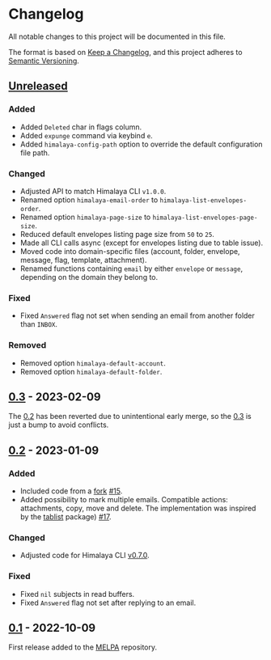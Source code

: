 # Changelog

All notable changes to this project will be documented in this file.

The format is based on [Keep a Changelog](https://keepachangelog.com/en/1.0.0/),
and this project adheres to [Semantic Versioning](https://semver.org/spec/v2.0.0.html).

## [Unreleased]

### Added

- Added `Deleted` char in flags column.
- Added `expunge` command via keybind `e`.
- Added `himalaya-config-path` option to override the default configuration file path.

### Changed

- Adjusted API to match Himalaya CLI `v1.0.0`.
- Renamed option `himalaya-email-order` to `himalaya-list-envelopes-order`.
- Renamed option `himalaya-page-size` to `himalaya-list-envelopes-page-size`.
- Reduced default envelopes listing page size from `50` to `25`.
- Made all CLI calls async (except for envelopes listing due to table issue).
- Moved code into domain-specific files (account, folder, envelope, message, flag, template, attachment).
- Renamed functions containing `email` by either `envelope` or `message`, depending on the domain they belong to.

### Fixed

- Fixed `Answered` flag not set when sending an email from another folder than `INBOX`.

### Removed

- Removed option `himalaya-default-account`.
- Removed option `himalaya-default-folder`.

## [0.3] - 2023-02-09

The [0.2] has been reverted due to unintentional early merge, so the [0.3] is just a bump to avoid conflicts.

## [0.2] - 2023-01-09

### Added

- Included code from a [fork](https://git.sr.ht/~soywod/himalaya-emacs) [#15].
- Added possibility to mark multiple emails. Compatible actions: attachments, copy, move and delete. The implementation was inspired by the [tablist](https://github.com/politza/tablist) package) [#17].

### Changed

- Adjusted code for Himalaya CLI [v0.7.0](https://github.com/soywod/himalaya/pull/433).

### Fixed

- Fixed `nil` subjects in read buffers.
- Fixed `Answered` flag not set after replying to an email.

## [0.1] - 2022-10-09

First release added to the [MELPA](https://github.com/melpa/melpa/pull/7952) repository.

[Unreleased]: https://github.com/dantecatalfamo/himalaya-emacs/compare/v0.3...HEAD
[0.3]: https://github.com/dantecatalfamo/himalaya-emacs/compare/v0.2...v0.3
[0.2]: https://github.com/dantecatalfamo/himalaya-emacs/compare/v0.1...v0.2
[0.1]: https://github.com/dantecatalfamo/himalaya-emacs/compare/init...v0.1

[#15]: https://github.com/dantecatalfamo/himalaya-emacs/pull/15
[#17]: https://github.com/dantecatalfamo/himalaya-emacs/pull/17
